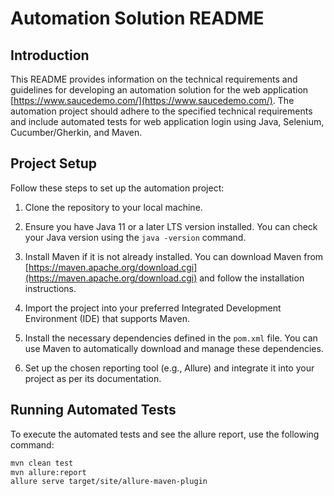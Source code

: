 # Automation Solution README

## Introduction

This README provides information on the technical requirements and guidelines for developing an automation solution for the web application [https://www.saucedemo.com/](https://www.saucedemo.com/). The automation project should adhere to the specified technical requirements and include automated tests for web application login using Java, Selenium, Cucumber/Gherkin, and Maven.

## Project Setup

Follow these steps to set up the automation project:

1. Clone the repository to your local machine.

2. Ensure you have Java 11 or a later LTS version installed. You can check your Java version using the `java -version` command.

3. Install Maven if it is not already installed. You can download Maven from [https://maven.apache.org/download.cgi](https://maven.apache.org/download.cgi) and follow the installation instructions.

4. Import the project into your preferred Integrated Development Environment (IDE) that supports Maven.

5. Install the necessary dependencies defined in the `pom.xml` file. You can use Maven to automatically download and manage these dependencies.

6. Set up the chosen reporting tool (e.g., Allure) and integrate it into your project as per its documentation.

## Running Automated Tests

To execute the automated tests and see the allure report, use the following command:

```bash
mvn clean test
mvn allure:report
allure serve target/site/allure-maven-plugin
